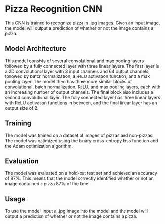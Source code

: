 # Pizza Recognition CNN

This CNN is trained to recognize pizza in .jpg images. Given an input image, the model will output a prediction of whether or not the image contains a pizza.

## Model Architecture

This model consists of several convolutional and max pooling layers followed by a fully connected layer with three linear layers. The first layer is a 2D convolutional layer with 3 input channels and 64 output channels, followed by batch normalization, a ReLU activation function, and a max pooling layer. The model then has three more similar blocks of convolutional, batch normalization, ReLU, and max pooling layers, each with an increasing number of output channels. The final block also includes a second convolutional layer. The fully connected layer has three linear layers with ReLU activation functions in between, and the final linear layer has an output size of 2.

## Training

The model was trained on a dataset of images of pizzas and non-pizzas. The model was optimized using the binary cross-entropy loss function and the Adam optimization algorithm.

## Evaluation

The model was evaluated on a hold-out test set and achieved an accuracy of 87%. This means that the model correctly identified whether or not an image contained a pizza 87% of the time.

## Usage

To use the model, input a .jpg image into the model and the model will output a prediction of whether or not the image contains a pizza.

